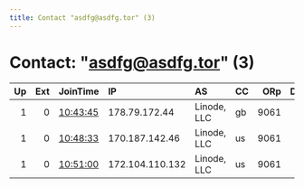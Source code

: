 ```yaml
---
title: Contact "asdfg@asdfg.tor" (3)
---
```


# Contact: "asdfg@asdfg.tor" (3)

|   Up |   Ext | JoinTime                                                                                              | IP              | AS          | CC   |   ORp |   Dirp | OS    | Version   | Nickname       |   eFamMembers |
|-----:|------:|:------------------------------------------------------------------------------------------------------|:----------------|:------------|:-----|------:|-------:|:------|:----------|:---------------|--------------:|
|    1 |     0 | [10:43:45](https://nusenu.github.io/OrNetStats/w/relay/33B59A34264BD828108EE67498F29A5FAF9228BB.html) | 178.79.172.44   | Linode, LLC | gb   |  9061 |      0 | Linux | 0.4.7.7   | myTorRelay1234 |             1 |
|    1 |     0 | [10:48:33](https://nusenu.github.io/OrNetStats/w/relay/0475C0AB16CAECE112E623EA7005606A8E5CF498.html) | 170.187.142.46  | Linode, LLC | us   |  9061 |      0 | Linux | 0.4.7.7   | myTorRelay1234 |             1 |
|    1 |     0 | [10:51:00](https://nusenu.github.io/OrNetStats/w/relay/D32151B8CF9C08BC3A6FDF2B930572EA4D75F6C4.html) | 172.104.110.132 | Linode, LLC | us   |  9061 |      0 | Linux | 0.4.7.7   | myTorRelay1234 |             1 |
